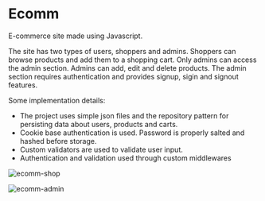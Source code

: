 # Ecomm
 E-commerce site made using Javascript.

 The site has two types of users, shoppers and admins. Shoppers can browse products and add them to a shopping cart. Only admins can access the admin section. Admins can add, edit and delete products. The admin section requires authentication and provides signup, sigin and signout features.

Some implementation details:
- The project uses simple json files and the repository pattern for persisting data about users, products and carts.
- Cookie base authentication is used. Password is properly salted and hashed before storage.
- Custom validators are used to validate user input.
- Authentication and validation used through custom middlewares

![ecomm-shop](https://github.com/fahim5466/Ecomm/assets/41055243/d72f9a4f-f548-4a39-9973-0630f1893ce1)

![ecomm-admin](https://github.com/fahim5466/Ecomm/assets/41055243/1737e3a6-82c8-4a41-a341-2dc636f9a165)
